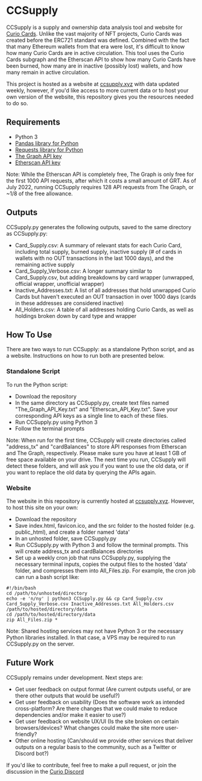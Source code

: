# CCSupply

CCSupply is a supply and ownership data analysis tool and website for [Curio Cards](https://curio.cards). Unlike the vast majority of NFT projects, Curio Cards was created before the ERC721 standard was defined. Combined with the fact that many Ethereum wallets from that era were lost, it's difficult to know how many Curio Cards are in active circulation. This tool uses the Curio Cards subgraph and the Etherscan API to show how many Curio Cards have been burned, how many are in inactive (possibly lost) wallets, and how many remain in active circulation.

This project is hosted as a website at [ccsupply.xyz](https://ccsupply.xyz) with data updated weekly, however, if you'd like access to more current data or to host your own version of the website, this repository gives you the resources needed to do so.

## Requirements

- Python 3
- [Pandas library for Python](https://pandas.pydata.org)
- [Requests library for Python](https://pypi.org/project/requests)
- [The Graph API key](https://thegraph.com/studio/apikeys/)
- [Etherscan API key](https://etherscan.io/myapikey)

Note: While the Etherscan API is completely free, The Graph is only free for the first 1000 API requests, after which it costs a small amount of GRT. As of July 2022, running CCSupply requires 128 API requests from The Graph, or ~1/8 of the free allowance.

## Outputs

CCSupply.py generates the following outputs, saved to the same directory as CCSupply.py:
- Card_Supply.csv: A summary of relevant stats for each Curio Card, including total supply, burned supply, inactive supply (# of cards in wallets with no OUT transactions in the last 1000 days), and the remaining active supply
- Card_Supply_Verbose.csv: A longer summary similar to Card_Supply.csv, but adding breakdowns by card wrapper (unwrapped, official wrapper, unofficial wrapper)
- Inactive_Addresses.txt: A list of all addresses that hold unwrapped Curio Cards but haven't executed an OUT transaction in over 1000 days (cards in these addresses are considered inactive)
- All_Holders.csv: A table of all addresses holding Curio Cards, as well as holdings broken down by card type and wrapper

## How To Use

There are two ways to run CCSupply: as a standalone Python script, and as a website. Instructions on how to run both are presented below.

### Standalone Script

To run the Python script:
- Download the repository
- In the same directory as CCSupply.py, create text files named "The_Graph_API_Key.txt" and "Etherscan_API_Key.txt". Save your corresponding API keys as a single line to each of these files.
- Run CCSupply.py using Python 3
- Follow the terminal prompts

Note: When run for the first time, CCSupply will create directories called "address_tx" and "cardBalances" to store API responses from Etherscan and The Graph, respectively. Please make sure you have at least 1 GB of free space available on your drive. The next time you run, CCSupply will detect these folders, and will ask you if you want to use the old data, or if you want to replace the old data by querying the APIs again.

### Website

The website in this repository is currently hosted at [ccsupply.xyz](https://ccsupply.xyz). However, to host this site on your own:
- Download the repository
- Save index.html, favicon.ico, and the src folder to the hosted folder (e.g. public_html), and create a folder named 'data'
- In an unhosted folder, save CCSupply.py
- Run CCSupply.py with Python 3 and follow the terminal prompts. This will create address_tx and cardBalances directories
- Set up a weekly cron job that runs CCSupply.py, supplying the necessary terminal inputs, copies the output files to the hosted 'data' folder, and compresses them into All_Files.zip. For example, the cron job can run a bash script like:

```
#!/bin/bash
cd /path/to/unhosted/directory
echo -e 'n/ny' | python3 CCSupply.py && cp Card_Supply.csv Card_Supply_Verbose.csv Inactive_Addresses.txt All_Holders.csv /path/to/hosted/directory/data
cd /path/to/hosted/directory/data
zip All_Files.zip *
```

Note: Shared hosting services may not have Python 3 or the necessary Python libraries installed. In that case, a VPS may be required to run CCSupply.py on the server.

## Future Work

CCSupply remains under development. Next steps are:
- Get user feedback on output format (Are current outputs useful, or are there other outputs that would be useful?)
- Get user feedback on usability (Does the software work as intended cross-platform? Are there changes that we could make to reduce dependencies and/or make it easier to use?)
- Get user feedback on website UX/UI (Is the site broken on certain browsers/devices? What changes could make the site more user-friendly?
- Other online hosting (Can/should we provide other services that deliver outputs on a regular basis to the community, such as a Twitter or Discord bot?)

If you'd like to contribute, feel free to make a pull request, or join the discussion in the [Curio Discord](https://discord.curio.cards)
